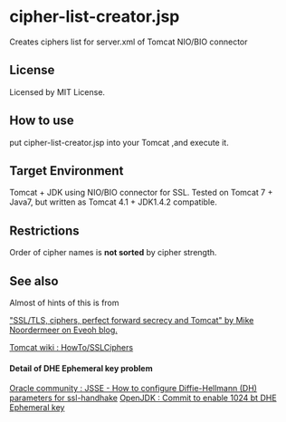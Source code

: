 # cipher-list-creator.jsp
Creates ciphers list for server.xml of Tomcat NIO/BIO connector
## License
Licensed by MIT License.
## How to use
put cipher-list-creator.jsp into your Tomcat ,and execute it.
## Target Environment
Tomcat + JDK using NIO/BIO connector for SSL.
Tested on Tomcat 7 + Java7, but written as Tomcat 4.1 + JDK1.4.2 compatible.
## Restrictions
Order of cipher names is **not sorted** by cipher strength.
## See also
Almost of hints of this is from 

["SSL/TLS, ciphers, perfect forward secrecy and Tomcat" by Mike Noordermeer on Eveoh blog.](https://blog.eveoh.nl/2014/02/tls-ssl-ciphers-pfs-tomcat/)

[Tomcat wiki : HowTo/SSLCiphers](http://wiki.apache.org/tomcat/HowTo/SSLCiphers)

#### Detail of DHE Ephemeral key problem
  [Oracle community : JSSE - How to configure Diffie-Hellmann (DH) parameters for ssl-handhake](https://community.oracle.com/thread/1533751)
  [OpenJDK : Commit to enable 1024 bt DHE Ephemeral key](http://hg.openjdk.java.net/jdk8/jdk8/jdk/rev/0d5f4f1782e8)


